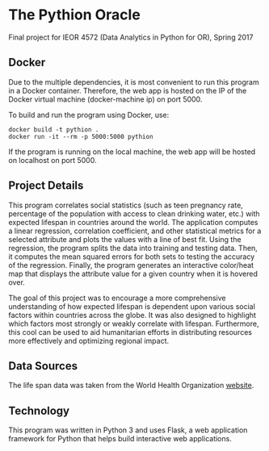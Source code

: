 # The Pythion Oracle
Final project for IEOR 4572 (Data Analytics in Python for OR), Spring 2017

## Docker
Due to the multiple dependencies, it is most convenient to run this program in a Docker container. Therefore, the web app is hosted on the IP of the Docker virtual machine (docker-machine ip) on port 5000.

To build and run the program using Docker, use:
    
    docker build -t pythion .
    docker run -it --rm -p 5000:5000 pythion
  
If the program is running on the local machine, the web app will be hosted on localhost on port 5000.
  
## Project Details
This program correlates social statistics (such as teen pregnancy rate, percentage of the population with access to clean drinking water, etc.) with expected lifespan in countries around the world. The application computes a linear regression, correlation coefficient, and other statistical metrics for a selected attribute and plots the values with a line of best fit. Using the regression, the program splits the data into training and testing data. Then, it computes the mean squared errors for both sets to testing the accuracy of the regression. Finally, the program generates an interactive color/heat map that displays the attribute value for a given country when it is hovered over. 

The goal of this project was to encourage a more comprehensive understanding of how expected lifespan is dependent upon various social factors within countries across the globe. It was also designed to highlight which factors most strongly or weakly correlate with lifespan. Furthermore, this cool can be used to aid humanitarian efforts in distributing resources more effectively and optimizing regional impact.

## Data Sources
The life span data was taken from the World Health Organization [website](http://www.who.int/gho/publications/world_health_statistics/2016/Annex_B/en/).

## Technology
This program was written in Python 3 and uses Flask, a web application framework for Python that helps build interactive web applications.



